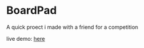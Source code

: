 # BoardPad
A quick proect i made with a friend for a competition

live demo:
<a href="https://palasan.ro/boardpad"> here </a>
